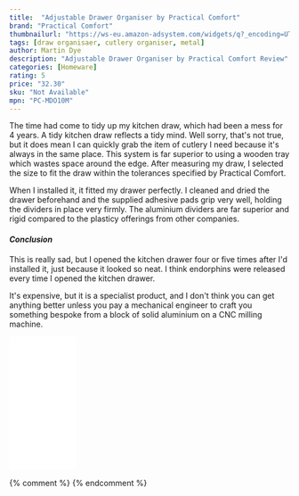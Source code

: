 ```yaml
---
title:  "Adjustable Drawer Organiser by Practical Comfort"
brand: "Practical Comfort"
thumbnailurl: "https://ws-eu.amazon-adsystem.com/widgets/q?_encoding=UTF8&ASIN=B01GN44WR8&Format=_SL160_&ID=AsinImage&MarketPlace=GB&ServiceVersion=20070822&WS=1&tag=codemartin04-21&language=en_GB"
tags: [draw organisaer, cutlery organiser, metal]
author: Martin Dye
description: "Adjustable Drawer Organiser by Practical Comfort Review"
categories: [Homeware]
rating: 5
price: "32.30"
sku: "Not Available"
mpn: "PC-MDO10M"
---
```


The time had come to tidy up my kitchen draw, which had been a mess for 4 years. A tidy kitchen draw reflects a tidy mind.
Well sorry, that's not true, but it does mean I can quickly grab the item of cutlery I need because it's always in the same
place. This system is far superior to using a wooden tray which wastes space around the edge. After measuring my draw, I
selected the size to fit the draw within the tolerances specified by Practical Comfort.

When I installed it, it fitted my drawer perfectly. I cleaned and dried the drawer beforehand and the supplied
adhesive pads grip very well, holding the dividers in place very firmly. The aluminium dividers are far superior
and rigid compared to the plasticy offerings from other companies.

<h4><em>Conclusion</em></h4>

This is really sad, but I opened the kitchen drawer four or five times after I'd installed it, just because it looked so
neat. I think endorphins were released every time I opened the kitchen drawer.

It's expensive, but it is a specialist product, and I don't think you can get anything better unless you pay a
mechanical engineer to craft you something bespoke from a block of solid aluminium on a CNC milling machine.

<iframe style="width:120px;height:240px;" marginwidth="0" marginheight="0" scrolling="no" frameborder="0" src="//ws-eu.amazon-adsystem.com/widgets/q?ServiceVersion=20070822&OneJS=1&Operation=GetAdHtml&MarketPlace=GB&source=ac&ref=tf_til&ad_type=product_link&tracking_id={{site.affid}}&marketplace=amazon&region=GB&placement=B01GN44WR8&asins=B01GN44WR8&linkId=03b2613aa4ca85516ff91669e726819c&show_border=true&link_opens_in_new_window=false&price_color=333333&title_color=0066c0&bg_color=f2f2f2">
</iframe>
	
{% comment %}
{% endcomment %}